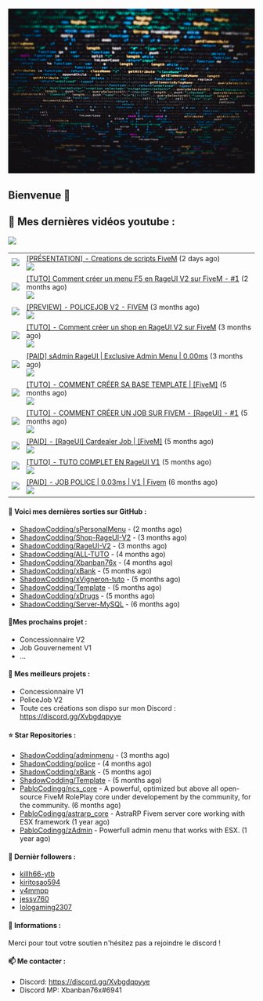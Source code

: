 ![Header](images/header.jpg)

## Bienvenue 👋


## 📜 Mes dernières vidéos youtube :
<img src="https://img.shields.io/youtube/channel/subscribers/UCOkBH5i1t1hO4Tcu4aP-1KQ?style=for-the-badge"></img>
<table>

<tr>
<td><img src="https://img.youtube.com/vi/LVp681IrveY/default.jpg"></img></td>
<td>
<a href="https://www.youtube.com/watch?v=LVp681IrveY">[PRÉSENTATION] - Creations de scripts FiveM</a> (2 days ago) <br/>
<img src="https://img.shields.io/youtube/views/LVp681IrveY?style=flat-square"> </img> 
</td>
</tr>
<tr>
<td><img src="https://img.youtube.com/vi/MGvWxraucy0/default.jpg"></img></td>
<td>
<a href="https://www.youtube.com/watch?v=MGvWxraucy0">[TUTO] Comment créer un menu F5 en RageUI V2 sur FiveM - #1</a> (2 months ago) <br/>
<img src="https://img.shields.io/youtube/views/MGvWxraucy0?style=flat-square"> </img> 
</td>
</tr>
<tr>
<td><img src="https://img.youtube.com/vi/k2ovE8A9acs/default.jpg"></img></td>
<td>
<a href="https://www.youtube.com/watch?v=k2ovE8A9acs">[PREVIEW] - POLICEJOB V2 - FIVEM</a> (3 months ago) <br/>
<img src="https://img.shields.io/youtube/views/k2ovE8A9acs?style=flat-square"> </img> 
</td>
</tr>
<tr>
<td><img src="https://img.youtube.com/vi/0TwHOPcpwgw/default.jpg"></img></td>
<td>
<a href="https://www.youtube.com/watch?v=0TwHOPcpwgw">[TUTO] - Comment créer un shop en RageUI V2 sur FiveM</a> (3 months ago) <br/>
<img src="https://img.shields.io/youtube/views/0TwHOPcpwgw?style=flat-square"> </img> 
</td>
</tr>
<tr>
<td><img src="https://img.youtube.com/vi/e3mnQGbFKQo/default.jpg"></img></td>
<td>
<a href="https://www.youtube.com/watch?v=e3mnQGbFKQo">[PAID] sAdmin RageUI | Exclusive Admin Menu | 0.00ms</a> (3 months ago) <br/>
<img src="https://img.shields.io/youtube/views/e3mnQGbFKQo?style=flat-square"> </img> 
</td>
</tr>
<tr>
<td><img src="https://img.youtube.com/vi/9qi8BX7p8tY/default.jpg"></img></td>
<td>
<a href="https://www.youtube.com/watch?v=9qi8BX7p8tY">[TUTO] - COMMENT CRÉER SA BASE TEMPLATE | [FiveM]</a> (5 months ago) <br/>
<img src="https://img.shields.io/youtube/views/9qi8BX7p8tY?style=flat-square"> </img> 
</td>
</tr>
<tr>
<td><img src="https://img.youtube.com/vi/lmLtCkwaZZg/default.jpg"></img></td>
<td>
<a href="https://www.youtube.com/watch?v=lmLtCkwaZZg">[TUTO] - COMMENT CRÉER UN JOB SUR  FIVEM - [RageUI] - #1</a> (5 months ago) <br/>
<img src="https://img.shields.io/youtube/views/lmLtCkwaZZg?style=flat-square"> </img> 
</td>
</tr>
<tr>
<td><img src="https://img.youtube.com/vi/aSDazkA2mwE/default.jpg"></img></td>
<td>
<a href="https://www.youtube.com/watch?v=aSDazkA2mwE">[PAID] - [RageUI] Cardealer Job | [FiveM]</a> (5 months ago) <br/>
<img src="https://img.shields.io/youtube/views/aSDazkA2mwE?style=flat-square"> </img> 
</td>
</tr>
<tr>
<td><img src="https://img.youtube.com/vi/CeLDYC6ihUI/default.jpg"></img></td>
<td>
<a href="https://www.youtube.com/watch?v=CeLDYC6ihUI">[TUTO] - TUTO COMPLET EN RageUI V1</a> (5 months ago) <br/>
<img src="https://img.shields.io/youtube/views/CeLDYC6ihUI?style=flat-square"> </img> 
</td>
</tr>
<tr>
<td><img src="https://img.youtube.com/vi/df2e3xjHORM/default.jpg"></img></td>
<td>
<a href="https://www.youtube.com/watch?v=df2e3xjHORM">[PAID] - JOB POLICE | 0.03ms | V1 | Fivem</a> (6 months ago) <br/>
<img src="https://img.shields.io/youtube/views/df2e3xjHORM?style=flat-square"> </img> 
</td>
</tr>
</table>

#### 👷 Voici mes dernières sorties sur GitHub :

- [ShadowCodding/sPersonalMenu](https://github.com/ShadowCodding/sPersonalMenu) -  (2 months ago)
- [ShadowCodding/Shop-RageUI-V2](https://github.com/ShadowCodding/Shop-RageUI-V2) -  (3 months ago)
- [ShadowCodding/RageUI-V2](https://github.com/ShadowCodding/RageUI-V2) -  (3 months ago)
- [ShadowCodding/ALL-TUTO](https://github.com/ShadowCodding/ALL-TUTO) -  (4 months ago)
- [ShadowCodding/Xbanban76x](https://github.com/ShadowCodding/Xbanban76x) -  (4 months ago)
- [ShadowCodding/xBank](https://github.com/ShadowCodding/xBank) -  (5 months ago)
- [ShadowCodding/xVigneron-tuto](https://github.com/ShadowCodding/xVigneron-tuto) -  (5 months ago)
- [ShadowCodding/Template](https://github.com/ShadowCodding/Template) -  (5 months ago)
- [ShadowCodding/xDrugs](https://github.com/ShadowCodding/xDrugs) -  (5 months ago)
- [ShadowCodding/Server-MySQL](https://github.com/ShadowCodding/Server-MySQL) -  (6 months ago)

#### 🌱Mes prochains projet :
- Concessionnaire V2
- Job Gouvernement V1
- ...

#### 🔨 Mes meilleurs projets :
- Concessionnaire V1
- PoliceJob V2
- Toute ces créations son dispo sur mon Discord : https://discord.gg/Xvbgdqpyye

#### ⭐ Star Repositories :

- [ShadowCodding/adminmenu](https://github.com/ShadowCodding/adminmenu) -  (3 months ago)
- [ShadowCodding/police](https://github.com/ShadowCodding/police) -  (4 months ago)
- [ShadowCodding/xBank](https://github.com/ShadowCodding/xBank) -  (5 months ago)
- [ShadowCodding/Template](https://github.com/ShadowCodding/Template) -  (5 months ago)
- [PabloCodingg/ncs_core](https://github.com/PabloCodingg/ncs_core) - A powerful, optimized but above all open-source FiveM RolePlay core under developement by the community, for the community. (6 months ago)
- [PabloCodingg/astrarp_core](https://github.com/PabloCodingg/astrarp_core) - AstraRP Fivem server core working with ESX framework (1 year ago)
- [PabloCodingg/zAdmin](https://github.com/PabloCodingg/zAdmin) - Powerfull admin menu that works with ESX. (1 year ago)

#### 👯 Dernièr followers :

- [killh66-ytb](https://github.com/killh66-ytb)
- [kiritosao594](https://github.com/kiritosao594)
- [v4mmpp](https://github.com/v4mmpp)
- [jessy760](https://github.com/jessy760)
- [lologaming2307](https://github.com/lologaming2307)

#### 💬 Informations :

Merci pour tout votre soutien n'hésitez pas a rejoindre le discord !

#### 📫 Me contacter : 

- Discord: https://discord.gg/Xvbgdqpyye
- Discord MP: Xbanban76x#6941
